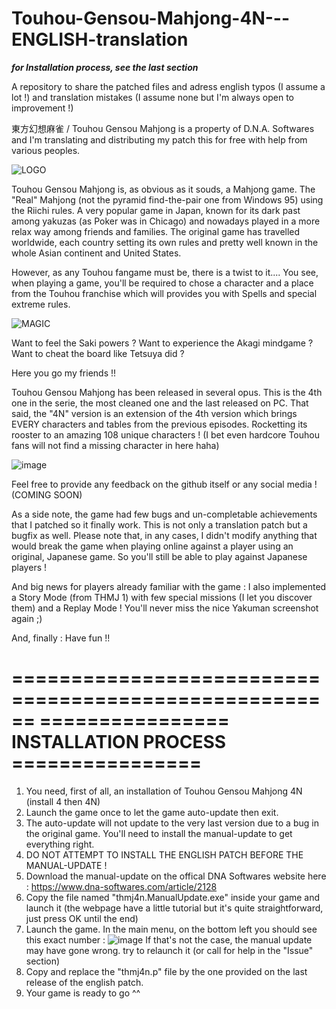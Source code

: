 # Touhou-Gensou-Mahjong-4N---ENGLISH-translation

***for Installation process, see the last section***

A repository to share the patched files and adress english typos (I assume a lot !) and translation mistakes (I assume none but I'm always open to improvement !)

東方幻想麻雀 / Touhou Gensou Mahjong is a property of D.N.A. Softwares and I'm translating and distributing my patch this for free with help from various peoples.


![LOGO](https://user-images.githubusercontent.com/62624318/154934177-b5894b04-b2aa-42ec-a8a5-18c416e652fe.PNG)


Touhou Gensou Mahjong is, as obvious as it souds, a Mahjong game. The "Real" Mahjong (not the pyramid find-the-pair one from Windows 95) using the Riichi rules. A very popular game in Japan, known for its dark past among yakuzas (as Poker was in Chicago) and nowadays played in a more relax way among friends and families. The original game has travelled worldwide, each country setting its own rules and pretty well known in the whole Asian continent and United States.

However, as any Touhou fangame must be, there is a twist to it.... You see, when playing a game, you'll be required to chose a character and a place from the Touhou franchise which will provides you with Spells and special extreme rules.


![MAGIC](https://user-images.githubusercontent.com/62624318/154934452-854fe946-63e6-4ec7-a1c6-e463871d1b05.PNG)


Want to feel the Saki powers ? Want to experience the Akagi mindgame ? Want to cheat the board like Tetsuya did ?

Here you go my friends !!

Touhou Gensou Mahjong has been released in several opus. This is the 4th one in the serie, the most cleaned one and the last released on PC.
That said, the "4N" version is an extension of the 4th version which brings EVERY characters and tables from the previous episodes. Rocketting its rooster to an amazing 108 unique characters !
(I bet even hardcore Touhou fans will not find a missing character in here haha)


![image](https://user-images.githubusercontent.com/62624318/154936428-4e562901-928a-4c94-b624-1b3ea5fe9d85.png)


Feel free to provide any feedback on the github itself or any social media ! (COMING SOON)

As a side note, the game had few bugs and un-completable achievements that I patched so it finally work.
This is not only a translation patch but a bugfix as well.
Please note that, in any cases, I didn't modify anything that would break the game when playing online against a player using an original, Japanese game.
So you'll still be able to play against Japanese players !

And big news for players already familiar with the game : I also implemented a Story Mode (from THMJ 1) with few special missions (I let you discover them) and a Replay Mode !
You'll never miss the nice Yakuman screenshot again ;)

And, finally : Have fun !!

======================================================
================ INSTALLATION PROCESS ================
======================================================

1) You need, first of all, an installation of Touhou Gensou Mahjong 4N (install 4 then 4N)
2) Launch the game once to let the game auto-update then exit.
3) The auto-update will not update to the very last version due to a bug in the original game. You'll need to install the manual-update to get everything right.
4) DO NOT ATTEMPT TO INSTALL THE ENGLISH PATCH BEFORE THE MANUAL-UPDATE !
5) Download the manual-update on the offical DNA Softwares website here : https://www.dna-softwares.com/article/2128
6) Copy the file named "thmj4n.ManualUpdate.exe" inside your game and launch it (the webpage have a little tutorial but it's quite straightforward, just press OK until the end)
7) Launch the game. In the main menu, on the bottom left you should see this exact number :
   ![image](https://github.com/user-attachments/assets/56339ca5-074d-4eda-9bf6-3ff9999978fa)
   If that's not the case, the manual update may have gone wrong. try to relaunch it (or call for help in the "Issue" section)
8) Copy and replace the "thmj4n.p" file by the one provided on the last release of the english patch.
9) Your game is ready to go ^^
